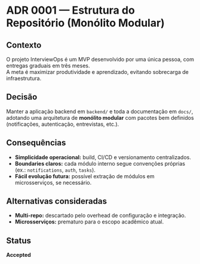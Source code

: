# ADR 0001 — Estrutura do Repositório (Monólito Modular)

## Contexto
O projeto InterviewOps é um MVP desenvolvido por uma única pessoa, com entregas graduais em três meses.  
A meta é maximizar produtividade e aprendizado, evitando sobrecarga de infraestrutura.

## Decisão
Manter a aplicação backend em `backend/` e toda a documentação em `docs/`, adotando uma arquitetura de **monólito modular** com pacotes bem definidos (notificações, autenticação, entrevistas, etc.).

## Consequências
- **Simplicidade operacional:** build, CI/CD e versionamento centralizados.  
- **Boundaries claros:** cada módulo interno segue convenções próprias (ex.: `notifications`, `auth`, `tasks`).  
- **Fácil evolução futura:** possível extração de módulos em microsserviços, se necessário.

## Alternativas consideradas
- **Multi-repo:** descartado pelo overhead de configuração e integração.  
- **Microsserviços:** prematuro para o escopo acadêmico atual.

## Status
**Accepted**